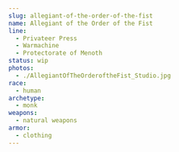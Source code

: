 ```yaml
---
slug: allegiant-of-the-order-of-the-fist
name: Allegiant of the Order of the Fist
line:
  - Privateer Press
  - Warmachine
  - Protectorate of Menoth
status: wip
photos:
  - ./AllegiantOfTheOrderoftheFist_Studio.jpg
race:
  - human
archetype:
  - monk
weapons:
  - natural weapons
armor:
  - clothing
---
```

